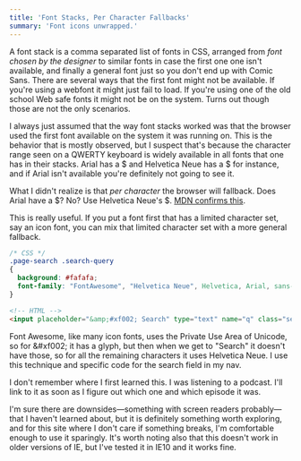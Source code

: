 ```yaml
---
title: 'Font Stacks, Per Character Fallbacks'
summary: 'Font icons unwrapped.'
---
```

A font stack is a comma separated list of fonts in CSS, arranged from *font chosen by the designer* to similar fonts in case the first one one isn't available, and finally a general font just so you don't end up with Comic Sans. There are several ways that the first font might not be available. If you're using a webfont it might just fail to load. If you're using one of the old school Web safe fonts it might not be on the system. Turns out though those are not the only scenarios.

I always just assumed that the way font stacks worked was that the browser used the first font available on the system it was running on. This is the behavior that is mostly observed, but I suspect that's because the character range seen on a QWERTY keyboard is widely available in all fonts that one has in their stacks. Arial has a $ and Helvetica Neue has a $ for instance, and if Arial isn't available you're definitely not going to see it.

What I didn't realize is that *per character* the browser will fallback. Does Arial have a $? No? Use Helvetica Neue's $. [MDN confirms this][mdn].

This is really useful. If you put a font first that has a limited character set, say an icon font, you can mix that limited character set with a more general fallback.

```css
/* CSS */
.page-search .search-query
{
  background: #fafafa;
  font-family: "FontAwesome", "Helvetica Neue", Helvetica, Arial, sans-serif;
}
```

```html
<!-- HTML -->
<input placeholder="&amp;#xf002; Search" type="text" name="q" class="search-query span12">
```

Font Awesome, like many icon fonts, uses the Private Use Area of Unicode, so for &amp;#xf002; it has a glyph, but then when we get to "Search" it doesn't have those, so for all the remaining characters it uses Helvetica Neue. I use this technique and specific code for the search field in my nav.

I don't remember where I first learned this. I was listening to a podcast. I'll link to it as soon as I figure out which one and which episode it was.

I'm sure there are downsides&mdash;something with screen readers probably&mdash;that I haven't learned about, but it is definitely something worth exploring, and for this site where I don't care if something breaks, I'm comfortable enough to use it sparingly. It's worth noting also that this doesn't work in older versions of IE, but I've tested it in IE10 and it works fine.

[mdn]: https://developer.mozilla.org/en-US/docs/CSS/font-family
